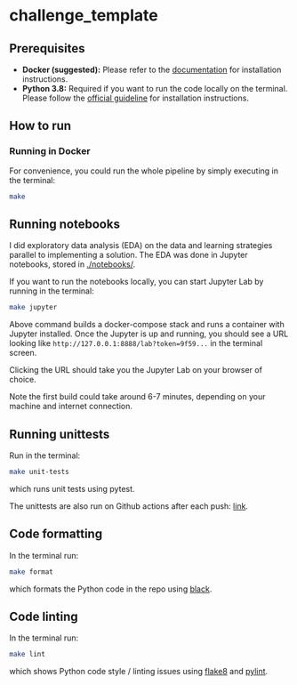 # challenge_template

## Prerequisites

- **Docker (suggested):** Please refer to the [documentation](https://docs.docker.com/get-docker/) for installation instructions.
- **Python 3.8:** Required if you want to run the code locally on the terminal. Please follow the [official guideline](https://www.python.org/about/gettingstarted/) for installation instructions.

## How to run

### Running in Docker

For convenience, you could run the whole pipeline by simply executing in the terminal:

```bash
make
```

## Running notebooks

I did exploratory data analysis (EDA) on the data and learning strategies parallel to implementing a solution. The EDA was done in Jupyter notebooks, stored in [./notebooks/](./notebooks/).

If you want to run the notebooks locally, you can start Jupyter Lab by running in the terminal:

```bash
make jupyter
```

Above command builds a docker-compose stack and runs a container with Jupyter installed. Once the Jupyter is up and running, you should see a URL looking like `http://127.0.0.1:8888/lab?token=9f59...` in the terminal screen.

Clicking the URL should take you the Jupyter Lab on your browser of choice.

Note the first build could take around 6-7 minutes, depending on your machine and internet connection.

## Running unittests

Run in the terminal:

```bash
make unit-tests 
```

which runs unit tests using pytest.

The unittests are also run on Github actions after each push: [link](https://github.com/sertansenturk/challenge_template/actions).

## Code formatting

In the terminal run:

```bash
make format
```

which formats the Python code in the repo using [black](https://black.readthedocs.io/en/stable/).

## Code linting

In the terminal run:

```bash
make lint
```

which shows Python code style / linting issues using [flake8](https://flake8.pycqa.org/en/latest/) and [pylint](https://pylint.pycqa.org/en/latest/).
